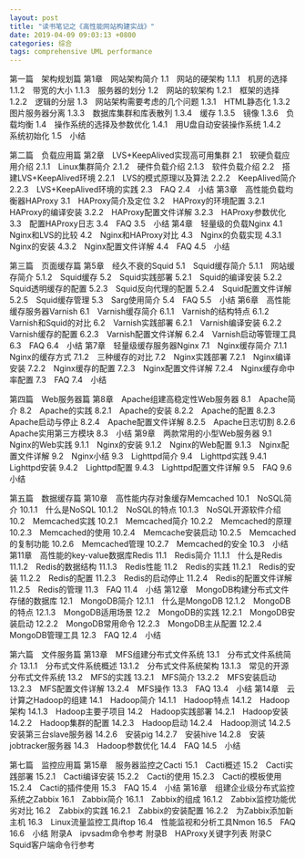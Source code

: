 ```yaml
---
layout: post
title: "读书笔记之《高性能网站构建实战》"
date: 2019-04-09 09:03:13 +0800
categories: 综合
tags: comprehensive UML performance
---
```


第一篇　架构规划篇
第1章　网站架构简介
1.1　网站的硬架构
1.1.1　机房的选择
1.1.2　带宽的大小
1.1.3　服务器的划分
1.2　网站的软架构
1.2.1　框架的选择
1.2.2　逻辑的分层
1.3　网站架构需要考虑的几个问题
1.3.1　HTML静态化
1.3.2　图片服务器分离
1.3.3　数据库集群和库表散列
1.3.4　缓存
1.3.5　镜像
1.3.6　负载均衡
1.4　操作系统的选择及参数优化
1.4.1　用U盘自动安装操作系统
1.4.2　系统初始化
1.5　小结

第二篇　负载应用篇
第2章　LVS+KeepAlived实现高可用集群
2.1　软硬负载应用介绍
2.1.1　Linux集群简介
2.1.2　硬件负载介绍
2.1.3　软件负载介绍
2.2　搭建LVS+KeepAlived环境
2.2.1　LVS的模式原理以及算法
2.2.2　KeepAlived简介
2.2.3　LVS+KeepAlived环境的实践
2.3　FAQ
2.4　小结
第3章　高性能负载均衡器HAProxy
3.1　HAProxy简介及定位
3.2　HAProxy的环境配置
3.2.1　HAProxy的编译安装
3.2.2　HAProxy配置文件详解
3.2.3　HAProxy参数优化
3.3　配置HAProxy日志
3.4　FAQ
3.5　小结
第4章　轻量级的负载Nginx
4.1　Nginx和LVS的比较
4.2　Nginx和HAProxy对比
4.3　Nginx的负载实现
4.3.1　Nginx的安装
4.3.2　Nginx配置文件详解
4.4　FAQ
4.5　小结

第三篇　页面缓存篇
第5章　经久不衰的Squid
5.1　Squid缓存简介
5.1.1　网站缓存简介
5.1.2　Squid缓存
5.2　Squid实践部署
5.2.1　Squid的编译安装
5.2.2　Squid透明缓存的配置
5.2.3　Squid反向代理的配置
5.2.4　Squid配置文件详解
5.2.5　Squid缓存管理
5.3　Sarg使用简介
5.4　FAQ
5.5　小结
第6章　高性能缓存服务器Varnish
6.1　Varnish缓存简介
6.1.1　Varnish的结构特点
6.1.2　Varnish和Squid的对比
6.2　Varnish实践部署
6.2.1　Varnish编译安装
6.2.2　Varnish缓存的配置
6.2.3　Varnish配置文件详解
6.2.4　Varnish启动等管理工具
6.3　FAQ
6.4　小结
第7章　轻量级缓存服务器Nginx
7.1　Nginx缓存简介
7.1.1　Nginx的缓存方式
7.1.2　三种缓存的对比
7.2　Nginx实践部署
7.2.1　Nginx编译安装
7.2.2　Nginx缓存的配置
7.2.3　Nginx配置文件详解
7.2.4　Nginx缓存命中率配置
7.3　FAQ
7.4　小结

第四篇　Web服务器篇
第8章　Apache组建高稳定性Web服务器
8.1　Apache简介
8.2　Apache的实践
8.2.1　Apache的安装
8.2.2　Apache的配置
8.2.3　Apache启动与停止
8.2.4　Apache配置文件详解
8.2.5　Apache日志切割
8.2.6　Apache实用第三方模块
8.3　小结
第9章　两款常用的小型Web服务器
9.1　Nginx的Web实践
9.1.1　Nginx的安装
9.1.2　Nginx的Web配置
9.1.3　Nginx配置文件详解
9.2　Nginx小结
9.3　Lighttpd简介
9.4　Lighttpd实践
9.4.1　Lighttpd安装
9.4.2　Lighttpd配置
9.4.3　Lighttpd配置文件详解
9.5　FAQ
9.6　小结

第五篇　数据缓存篇
第10章　高性能内存对象缓存Memcached
10.1　NoSQL简介
10.1.1　什么是NoSQL
10.1.2　NoSQL的特点
10.1.3　NoSQL开源软件介绍
10.2　Memcached实践
10.2.1　Memcached简介
10.2.2　Memcached的原理
10.2.3　Memcached的使用
10.2.4　Memcache安装启动
10.2.5　Memcached的复制功能
10.2.6　Memcached管理
10.2.7　Memcached的安全
10.3　小结
第11章　高性能的key-value数据库Redis
11.1　Redis简介
11.1.1　什么是Redis
11.1.2　Redis的数据结构
11.1.3　Redis性能
11.2　Redis的实践
11.2.1　Redis的安装
11.2.2　Redis的配置
11.2.3　Redis的启动停止
11.2.4　Redis的配置文件详解
11.2.5　Redis的管理
11.3　FAQ
11.4　小结
第12章　MongoDB构建分布式文件存储的数据库
12.1　MongoDB简介
12.1.1　什么是MongoDB
12.1.2　MongoDB的特点
12.1.3　MongoDB适用场景
12.2　MongoDB的实践
12.2.1　MongoDB安装启动
12.2.2　MongoDB常用命令
12.2.3　MongoDB主从配置
12.2.4　MongoDB管理工具
12.3　FAQ
12.4　小结

第六篇　文件服务篇
第13章　MFS组建分布式文件系统
13.1　分布式文件系统简介
13.1.1　分布式文件系统概述
13.1.2　分布式文件系统架构
13.1.3　常见的开源分布式文件系统
13.2　MFS的实践
13.2.1　MFS简介
13.2.2　MFS安装启动
13.2.3　MFS配置文件详解
13.2.4　MFS操作
13.3　FAQ
13.4　小结
第14章　云计算之Hadoop的组建
14.1　Hadoop简介
14.1.1　Hadoop特点
14.1.2　Hadoop架构
14.1.3　Hadoop主要子项目
14.2　Hadoop实践部署
14.2.1　Hadoop安装
14.2.2　Hadoop集群的配置
14.2.3　Hadoop启动
14.2.4　Hadoop测试
14.2.5　安装第三台slave服务器
14.2.6　安装pig
14.2.7　安装hive
14.2.8　安装jobtracker服务器
14.3　Hadoop参数优化
14.4　FAQ
14.5　小结

第七篇　监控应用篇
第15章　服务器监控之Cacti
15.1　Cacti概述
15.2　Cacti实践部署
15.2.1　Cacti编译安装
15.2.2　Cacti的使用
15.2.3　Cacti的模板使用
15.2.4　Cacti的插件使用
15.3　FAQ
15.4　小结
第16章　组建企业级分布式监控系统之Zabbix
16.1　Zabbix简介
16.1.1　Zabbix的组成
16.1.2　Zabbix监控功能优劣对比
16.2　Zabbix的实践
16.2.1　Zabbix的安装配置
16.2.2　为Zabbix添加新主机
16.3　Linux流量监控工具iftop
16.4　性能监视和分析工具Nmon
16.5　FAQ
16.6　小结
附录A　ipvsadm命令参考
附录B　HAProxy关键字列表
附录C　Squid客户端命令行参考

